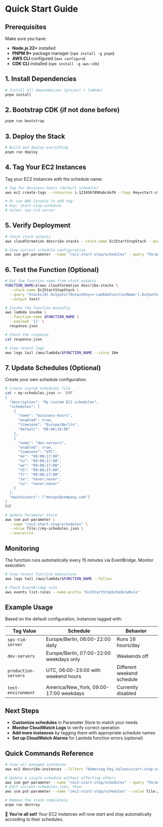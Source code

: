 # Quick Start Guide

## Prerequisites

Make sure you have:
- **Node.js 22+** installed
- **PNPM 9+** package manager (`npm install -g pnpm`)
- **AWS CLI** configured (`aws configure`)
- **CDK CLI** installed (`npm install -g aws-cdk`)

## 1. Install Dependencies

```bash
# Install all dependencies (project + lambda)
pnpm install
```

## 2. Bootstrap CDK (if not done before)

```bash
pnpm run bootstrap
```

## 3. Deploy the Stack

```bash
# Build and deploy everything
pnpm run deploy
```

## 4. Tag Your EC2 Instances

Tag your EC2 instances with the schedule name:

```bash
# Tag for business hours (default schedule)
aws ec2 create-tags --resources i-1234567890abcdef0 --tags Key=start-stop-schedule,Value=sps-tid-server

# Or use AWS Console to add tag:
# Key: start-stop-schedule
# Value: sps-tid-server
```

## 5. Verify Deployment

```bash
# Check stack outputs
aws cloudformation describe-stacks --stack-name Ec2StartStopStack --query "Stacks[0].Outputs"

# View current schedule configuration
aws ssm get-parameter --name "/ec2-start-stop/schedules" --query "Parameter.Value" --output text | jq .
```

## 6. Test the Function (Optional)

```bash
# Get the function name from stack outputs
FUNCTION_NAME=$(aws cloudformation describe-stacks \
  --stack-name Ec2StartStopStack \
  --query "Stacks[0].Outputs[?OutputKey=='LambdaFunctionName'].OutputValue" \
  --output text)

# Invoke the function manually
aws lambda invoke \
  --function-name $FUNCTION_NAME \
  --payload '{}' \
  response.json

# Check the response
cat response.json

# View recent logs
aws logs tail /aws/lambda/$FUNCTION_NAME --since 10m
```

## 7. Update Schedules (Optional)

Create your own schedule configuration:

```bash
# Create custom schedules file
cat > my-schedules.json << 'EOF'
{
  "description": "My custom EC2 schedules",
  "schedules": [
    {
      "name": "business-hours",
      "enabled": true,
      "timezone": "Europe/Berlin",
      "default": "08:00;18:00"
    },
    {
      "name": "dev-servers",
      "enabled": true,
      "timezone": "UTC",
      "mo": "09:00;17:00",
      "tu": "09:00;17:00",
      "we": "09:00;17:00",
      "th": "09:00;17:00",
      "fr": "09:00;17:00",
      "sa": "never;never",
      "su": "never;never"
    }
  ],
  "maintainers": ["devops@company.com"]
}
EOF

# Update Parameter Store
aws ssm put-parameter \
  --name "/ec2-start-stop/schedules" \
  --value file://my-schedules.json \
  --overwrite
```

## Monitoring

The function runs automatically every 15 minutes via EventBridge. Monitor execution:

```bash
# View recent function executions
aws logs tail /aws/lambda/$FUNCTION_NAME --follow

# Check EventBridge rule
aws events list-rules --name-prefix "Ec2StartStopScheduleRule"
```

## Example Usage

Based on the default configuration, instances tagged with:

| Tag Value | Schedule | Behavior |
|-----------|----------|----------|
| `sps-tid-server` | Europe/Berlin, 06:00-22:00 daily | Runs 16 hours/day |
| `dev-servers` | Europe/Berlin, 07:00-22:00 weekdays only | Weekends off |
| `production-servers` | UTC, 06:00-23:00 with weekend hours | Different weekend schedule |
| `test-environment` | America/New_York, 09:00-17:00 weekdays | Currently disabled |

## Next Steps

- **Customize schedules** in Parameter Store to match your needs
- **Monitor CloudWatch Logs** to verify correct operation  
- **Add more instances** by tagging them with appropriate schedule names
- **Set up CloudWatch Alarms** for Lambda function errors (optional)

## Quick Commands Reference

```bash
# View all managed instances
aws ec2 describe-instances --filters "Name=tag-key,Values=start-stop-schedule" --query "Reservations[].Instances[].[InstanceId,State.Name,Tags[?Key=='start-stop-schedule'].Value|[0]]" --output table

# Update a single schedule without affecting others
aws ssm get-parameter --name "/ec2-start-stop/schedules" --query "Parameter.Value" --output text | jq . > current-schedules.json
# Edit current-schedules.json, then:
aws ssm put-parameter --name "/ec2-start-stop/schedules" --value file://current-schedules.json --overwrite

# Remove the stack completely
pnpm run destroy
```

🎉 **You're all set!** Your EC2 instances will now start and stop automatically according to their schedules.
